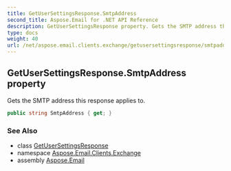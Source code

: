 ```yaml
---
title: GetUserSettingsResponse.SmtpAddress
second_title: Aspose.Email for .NET API Reference
description: GetUserSettingsResponse property. Gets the SMTP address this response applies to
type: docs
weight: 40
url: /net/aspose.email.clients.exchange/getusersettingsresponse/smtpaddress/
---
```

## GetUserSettingsResponse.SmtpAddress property

Gets the SMTP address this response applies to.

```csharp
public string SmtpAddress { get; }
```

### See Also

* class [GetUserSettingsResponse](../)
* namespace [Aspose.Email.Clients.Exchange](../../getusersettingsresponse/)
* assembly [Aspose.Email](../../../)


